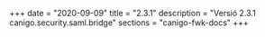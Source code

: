+++
date        = "2020-09-09"
title       = "2.3.1"
description = "Versió 2.3.1 canigo.security.saml.bridge"
sections    = "canigo-fwk-docs"
+++